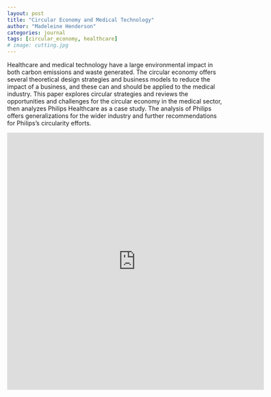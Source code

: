 ```yaml
---
layout: post
title: "Circular Economy and Medical Technology"
author: "Madeleine Henderson"
categories: journal
tags: [circular_economy, healthcare]
# image: cutting.jpg
---
```


Healthcare and medical technology have a large environmental impact in both carbon emissions and waste generated. The circular economy offers several theoretical design strategies and business models to reduce the impact of a business, and these can and should be applied to the medical industry. This paper explores circular strategies and reviews the opportunities and challenges for the circular economy in the medical sector, then analyzes Philips Healthcare as a case study. The analysis of Philips offers generalizations for the wider industry and further recommendations for Philips’s circularity efforts.


<embed src="https://ml-henderson.github.io/assets/files/Sustainable_Manufacturing_Case_Study.pdf"
    type="application/pdf" 
    width="600"
    height="600"/>

<!-- [CircularMedTech.pdf](../assets/files/Sustainable_Manufacturing_Case_Study.pdf) -->